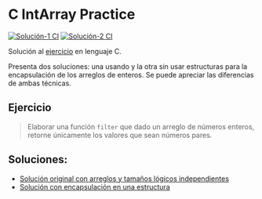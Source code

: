 # C IntArray Practice
[![Solución-1 CI](https://github.com/rodnydevcujae/C-IntArray-Practice/actions/workflows/compile_01.yml/badge.svg)](https://github.com/rodnydevcujae/C-IntArray-Practice/actions/workflows/compile_01.yml)
[![Solución-2 CI](https://github.com/rodnydevcujae/C-IntArray-Practice/actions/workflows/compile_01.yml/badge.svg)](https://github.com/rodnydevcujae/C-IntArray-Practice/actions/workflows/compile_02.yml)

Solución al [ejercicio](#ejercicio) en lenguaje C. 

Presenta dos soluciones: una usando y la otra sin usar estructuras para la encapsulación de los arreglos de enteros. Se puede apreciar las diferencias de ambas técnicas.

## Ejercicio
> Elaborar una función `filter` que dado un arreglo de números enteros, retorne únicamente los valores que sean números pares.

## Soluciones:
- [Solución original con arreglos y tamaños lógicos independientes](./01_Original/README.md)
- [Solución con encapsulación en una estructura](./02_Encapsulado/README.md)


